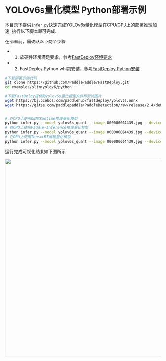 # YOLOv6s量化模型 Python部署示例
本目录下提供`infer.py`快速完成YOLOv6s量化模型在CPU/GPU上的部署推理加速. 执行以下脚本即可完成.

在部署前，需确认以下两个步骤

- 1. 软硬件环境满足要求，参考[FastDeploy环境要求](../../../../../docs/environment.md)  
- 2. FastDeploy Python whl包安装，参考[FastDeploy Python安装](../../../../../docs/quick_start)



```bash
#下载部署示例代码
git clone https://github.com/PaddlePaddle/FastDeploy.git
cd examples/slim/yolov6/python

#下载FastDeloy提供的yolov6s量化模型文件和测试图片
wget https://bj.bcebos.com/paddlehub/fastdeploy/yolov6s.onnx
wget https://gitee.com/paddlepaddle/PaddleDetection/raw/release/2.4/demo/000000014439.jpg


# 在CPU上使用ONNXRuntime推理量化模型
python infer.py --model yolov6s_quant --image 000000014439.jpg --device cpu --backend ort
# 在CPU上使用Paddle-Inference推理量化模型
python infer.py --model yolov6s_quant --image 000000014439.jpg --device cpu --backend paddle
# 在GPU上使用TensorRT推理量化模型
python infer.py --model yolov6s_quant --image 000000014439.jpg --device gpu --backend trt
```

运行完成可视化结果如下图所示

<img width="640" src="https://user-images.githubusercontent.com/67993288/184309358-d803347a-8981-44b6-b589-4608021ad0f4.jpg">
